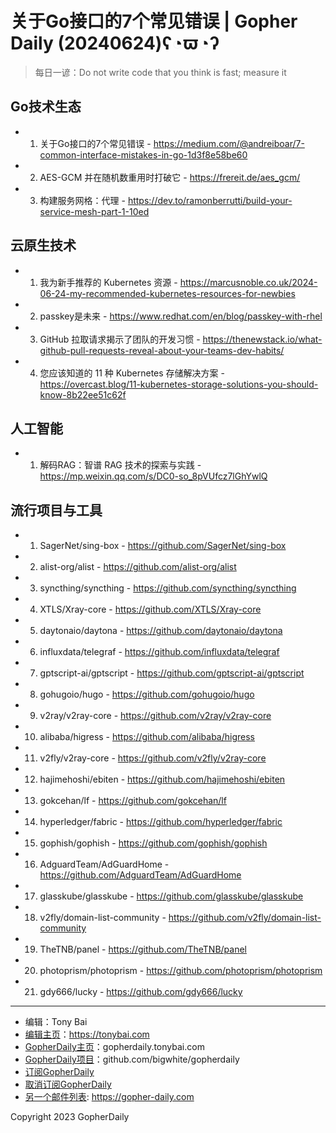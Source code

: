 # 关于Go接口的7个常见错误 | Gopher Daily (20240624)ʕ◔ϖ◔ʔ

>每日一谚：Do not write code that you think is fast; measure it

## Go技术生态


- 1. 关于Go接口的7个常见错误 - https://medium.com/@andreiboar/7-common-interface-mistakes-in-go-1d3f8e58be60

- 2. AES-GCM 并在随机数重用时打破它 - https://frereit.de/aes_gcm/

- 3. 构建服务网格：代理 - https://dev.to/ramonberrutti/build-your-service-mesh-part-1-10ed


## 云原生技术


- 1. 我为新手推荐的 Kubernetes 资源 - https://marcusnoble.co.uk/2024-06-24-my-recommended-kubernetes-resources-for-newbies

- 2. passkey是未来 - https://www.redhat.com/en/blog/passkey-with-rhel

- 3. GitHub 拉取请求揭示了团队的开发习惯 - https://thenewstack.io/what-github-pull-requests-reveal-about-your-teams-dev-habits/

- 4. 您应该知道的 11 种 Kubernetes 存储解决方案 - https://overcast.blog/11-kubernetes-storage-solutions-you-should-know-8b22ee51c62f


## 人工智能


- 1. 解码RAG：智谱 RAG 技术的探索与实践 - https://mp.weixin.qq.com/s/DC0-so_8pVUfcz7lGhYwlQ


## 流行项目与工具


- 1. SagerNet/sing-box - https://github.com/SagerNet/sing-box

- 2. alist-org/alist - https://github.com/alist-org/alist

- 3. syncthing/syncthing - https://github.com/syncthing/syncthing

- 4. XTLS/Xray-core - https://github.com/XTLS/Xray-core

- 5. daytonaio/daytona - https://github.com/daytonaio/daytona

- 6. influxdata/telegraf - https://github.com/influxdata/telegraf

- 7. gptscript-ai/gptscript - https://github.com/gptscript-ai/gptscript

- 8. gohugoio/hugo - https://github.com/gohugoio/hugo

- 9. v2ray/v2ray-core - https://github.com/v2ray/v2ray-core

- 10. alibaba/higress - https://github.com/alibaba/higress

- 11. v2fly/v2ray-core - https://github.com/v2fly/v2ray-core

- 12. hajimehoshi/ebiten - https://github.com/hajimehoshi/ebiten

- 13. gokcehan/lf - https://github.com/gokcehan/lf

- 14. hyperledger/fabric - https://github.com/hyperledger/fabric

- 15. gophish/gophish - https://github.com/gophish/gophish

- 16. AdguardTeam/AdGuardHome - https://github.com/AdguardTeam/AdGuardHome

- 17. glasskube/glasskube - https://github.com/glasskube/glasskube

- 18. v2fly/domain-list-community - https://github.com/v2fly/domain-list-community

- 19. TheTNB/panel - https://github.com/TheTNB/panel

- 20. photoprism/photoprism - https://github.com/photoprism/photoprism

- 21. gdy666/lucky - https://github.com/gdy666/lucky


----

- 编辑：Tony Bai
- [编辑主页](https://tonybai.com)：https://tonybai.com
- [GopherDaily主页](https://gopherdaily.tonybai.com)：gopherdaily.tonybai.com
- [GopherDaily项目](https://github.com/bigwhite/gopherdaily)：github.com/bigwhite/gopherdaily
- [订阅GopherDaily](https://gopherdaily.tonybai.com/subscribe)
- [取消订阅GopherDaily](https://gopherdaily.tonybai.com/unsubscribe)
- [另一个邮件列表](https://gopher-daily.com): https://gopher-daily.com

Copyright 2023 GopherDaily
